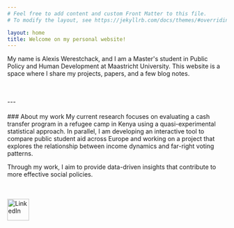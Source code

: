 ```yaml
---
# Feel free to add content and custom Front Matter to this file.
# To modify the layout, see https://jekyllrb.com/docs/themes/#overriding-theme-defaults

layout: home
title: Welcome on my personal website!
---
```



My name is Alexis Werestchack, and I am a Master's student in Public Policy and Human Development at Maastricht University. This website is a space where I share my projects, papers, and a few blog notes.

<br>
<br>
---
<br>
<br>
### About my work
My current research focuses on evaluating a cash transfer program in a refugee camp in Kenya using a quasi-experimental statistical approach. In parallel, I am developing an interactive tool to compare public student aid across Europe and working on a project that explores the relationship between income dynamics and far-right voting patterns.

Through my work, I aim to provide data-driven insights that contribute to more effective social policies.

<br>
<br>

<a href="https://www.linkedin.com/in/alexis-werestchack-8b599919b">
  <img src="{{ site.baseurl }}/images/linkedin.jpg" alt="LinkedIn" width="50" height="50">
</a>